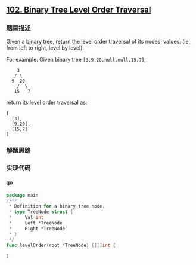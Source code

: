 ## [102. Binary Tree Level Order Traversal](https://leetcode.com/problems/binary-tree-level-order-traversal/description/)

### 题目描述
Given a binary tree, return the level order traversal of its nodes' values. (ie, from left to right, level by level).

For example:
Given binary tree `[3,9,20,null,null,15,7]`,
```
    3
   / \
  9  20
    /  \
   15   7
```
return its level order traversal as:
```
[
  [3],
  [9,20],
  [15,7]
]
```
### 解题思路


### 实现代码

#### go
```go
package main
//**
 * Definition for a binary tree node.
 * type TreeNode struct {
 *     Val int
 *     Left *TreeNode
 *     Right *TreeNode
 * }
 */
func levelOrder(root *TreeNode) [][]int {
    
}

```
